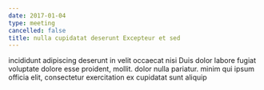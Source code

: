 ```yaml
---
date: 2017-01-04
type: meeting
cancelled: false
title: nulla cupidatat deserunt Excepteur et sed
---
```

incididunt adipiscing deserunt in velit occaecat nisi Duis dolor labore fugiat voluptate dolore esse proident, mollit. dolor nulla pariatur. minim qui ipsum officia elit, consectetur exercitation ex cupidatat sunt aliquip